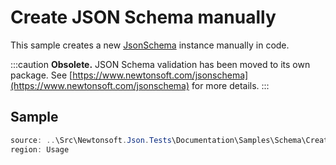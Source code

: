 ﻿# Create JSON Schema manually

This sample creates a new [JsonSchema](/api/newtonsoft/json/schema/jsonschema/) instance manually in code.

:::caution
**Obsolete.** JSON Schema validation has been moved to its own package. See [https://www.newtonsoft.com/jsonschema](https://www.newtonsoft.com/jsonschema) for more details.
:::

## Sample

```csharp Usage
source: ..\Src\Newtonsoft.Json.Tests\Documentation\Samples\Schema\CreateJsonSchemaManually.cs
region: Usage
```
